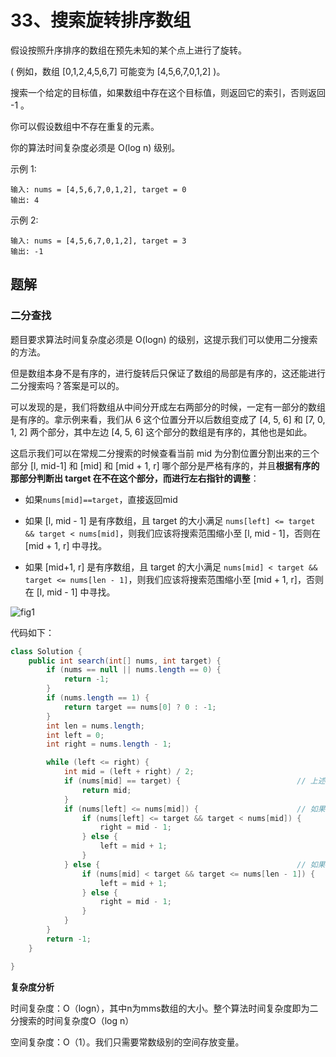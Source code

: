 # 33、搜索旋转排序数组

假设按照升序排序的数组在预先未知的某个点上进行了旋转。

( 例如，数组 [0,1,2,4,5,6,7] 可能变为 [4,5,6,7,0,1,2] )。

搜索一个给定的目标值，如果数组中存在这个目标值，则返回它的索引，否则返回 -1 。

你可以假设数组中不存在重复的元素。

你的算法时间复杂度必须是 O(log n) 级别。

示例 1:

```
输入: nums = [4,5,6,7,0,1,2], target = 0
输出: 4
```

示例 2:

```
输入: nums = [4,5,6,7,0,1,2], target = 3
输出: -1
```



## 题解

### 二分查找

题目要求算法时间复杂度必须是 O(logn) 的级别，这提示我们可以使用二分搜索的方法。

但是数组本身不是有序的，进行旋转后只保证了数组的局部是有序的，这还能进行二分搜索吗？答案是可以的。

可以发现的是，我们将数组从中间分开成左右两部分的时候，一定有一部分的数组是有序的。拿示例来看，我们从 6 这个位置分开以后数组变成了 [4, 5, 6] 和 [7, 0, 1, 2] 两个部分，其中左边 [4, 5, 6] 这个部分的数组是有序的，其他也是如此。

这启示我们可以在常规二分搜索的时候查看当前 mid 为分割位置分割出来的三个部分 [l, mid-1] 和 [mid] 和 [mid + 1, r] 哪个部分是严格有序的，并且**根据有序的那部分判断出 target 在不在这个部分，而进行左右指针的调整**：

- 如果`nums[mid]==target`，直接返回mid

- 如果 [l, mid - 1] 是有序数组，且 target 的大小满足 `nums[left] <= target && target < nums[mid]`，则我们应该将搜索范围缩小至 [l, mid - 1]，否则在 [mid + 1, r] 中寻找。
- 如果 [mid+1, r] 是有序数组，且 target 的大小满足 `nums[mid] < target && target <= nums[len - 1]`，则我们应该将搜索范围缩小至 [mid + 1, r]，否则在 [l, mid - 1] 中寻找。

![fig1](https://gitee.com/zero049/MyNoteImages/raw/master/33_fig1.png)

代码如下：

```java
class Solution {
    public int search(int[] nums, int target) {
        if (nums == null || nums.length == 0) {
            return -1;
        }
        if (nums.length == 1) {
            return target == nums[0] ? 0 : -1;
        }
        int len = nums.length;
        int left = 0;
        int right = nums.length - 1;

        while (left <= right) {
            int mid = (left + right) / 2;
            if (nums[mid] == target) {							// 上述第一种，直接等，返回mid
                return mid;
            }
            if (nums[left] <= nums[mid]) {						// 如果左边升序
                if (nums[left] <= target && target < nums[mid]) {
                    right = mid - 1;
                } else {
                    left = mid + 1;
                }		
            } else {											// 如果右边升序
                if (nums[mid] < target && target <= nums[len - 1]) {
                    left = mid + 1;
                } else {
                    right = mid - 1;
                }
            }
        }
        return -1;
    }

}
```

**复杂度分析**

时间复杂度：O（logn），其中n为mms数组的大小。整个算法时间复杂度即为二分搜索的时间复杂度O（log n）

空间复杂度：O（1）。我们只需要常数级别的空间存放变量。